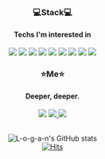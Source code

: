 <div align=center>
        <h3>💻Stack💻</h3>
        <h4>Techs I'm interested in</h4>
</div>
      
<div align=center>
        <img src="https://img.shields.io/badge/JavaScript-F7DF1E?style=flat-square&logo=JavaScript&logoColor=white"/> <img src="https://img.shields.io/badge/Java-007396?style=flat-square&logo=Java&logoColor=white"/> <img src="https://img.shields.io/badge/Node.js-339933?style=flat-square&logo=Node.js&logoColor=white"/> <img src="https://img.shields.io/badge/Spring-6DB33F?style=flat-square&logo=Spring&logoColor=white"/> <img src="https://img.shields.io/badge/Spring Boot-6DB33F?style=flat-square&logo=Spring Boot&logoColor=white"/> <img src="https://img.shields.io/badge/MySQL-4479A1?style=flat-square&logo=MySQL&logoColor=white"/> <img src="https://img.shields.io/badge/MongoDB-47A248?style=flat-square&logo=MongoDB&logoColor=white"/> <img src="https://img.shields.io/badge/Apache Kafka-231F20?style=flat-square&logo=Apache Kafka&logoColor=white"/> <img src="https://img.shields.io/badge/Docker-2496ED?style=flat-square&logo=Docker&logoColor=white"/>
</div>

<div align=center>
        <h3>⭐️Me⭐️</h3>
	<h4>Deeper, deeper.</h4>
        <a href="https://velog.io/@logandev" target="_blank"><img src="https://img.shields.io/badge/Velog-20c997?style=flat-square&logo=Vimeo&logoColor=white"/></a> <a href="https://github.com/L-o-g-a-n" target="_blank"><img src="https://img.shields.io/badge/GitHub-181717?style=flat-square&logo=GitHub&logoColor=white"/>
        <a href="mailto:xy.logandev@gmail.com" target="_blank"><img src="https://img.shields.io/badge/Gmail-EA4335?style=flat-square&logo=Gmail&logoColor=white"/></a>
</div>       
<br>           
<div align=center>
	
![L-o-g-a-n's GitHub stats](https://github-readme-stats.vercel.app/api?username=L-o-g-a-n&show_icons=true&theme=dark)
<br>
[![Hits](https://hits.seeyoufarm.com/api/count/incr/badge.svg?url=https%3A%2F%2Fgithub.com%2FL-o-g-a-n&count_bg=%230DB81E&title_bg=%23555555&icon=&icon_color=%23E7E7E7&title=hits&edge_flat=false)](https://hits.seeyoufarm.com) 
	
</div>        
